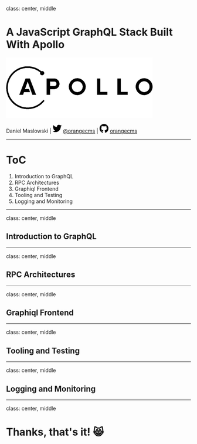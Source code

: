 class: center, middle

# A JavaScript GraphQL Stack Built With Apollo

[![Apollo GraphQL](img/apollo.png)](https://apollographql.com)

Daniel Maslowski |
![Twitter](img/twitter.png) [@orangecms](https://twitter.com/orangecms) |
![GitHub](img/github.png) [orangecms](https://github.com/orangecms)

---

# ToC

1. Introduction to GraphQL
2. RPC Architectures
3. Graphiql Frontend
4. Tooling and Testing
5. Logging and Monitoring

---

class: center, middle

## Introduction to GraphQL

---

class: center, middle

## RPC Architectures

---

class: center, middle

## Graphiql Frontend

---

class: center, middle

## Tooling and Testing

---

class: center, middle

## Logging and Monitoring

---

class: center, middle
# Thanks, that's it! 😸
